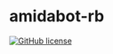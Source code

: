 # amidabot-rb

[![GitHub license](https://img.shields.io/badge/license-AGPLv3-blue.svg)](https://raw.githubusercontent.com/jmfgdev/amidabot-rb/master/LICENSE)
